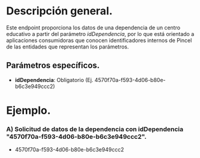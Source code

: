 # Descripción general.

Este endpoint proporciona los datos de una dependencia de un centro educativo a partir del parámetro *idDependencia*, por lo que está orientado a aplicaciones consumidoras que conocen identificadores internos de Pincel de las entidades que representan los parámetros.

## Parámetros específicos.

* **idDependencia**: Obligatorio (Ej. 4570f70a-f593-4d06-b80e-b6c3e949ccc2)

# Ejemplo.
### A) Solicitud de datos de la dependencia con idDependencia "4570f70a-f593-4d06-b80e-b6c3e949ccc2".
* 4570f70a-f593-4d06-b80e-b6c3e949ccc2










